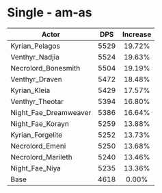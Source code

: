 # Single - am-as
| Actor | DPS | Increase |
|---|:---:|:---:|
|Kyrian_Pelagos|5529|19.72%|
|Venthyr_Nadjia|5524|19.63%|
|Necrolord_Bonesmith|5504|19.19%|
|Venthyr_Draven|5472|18.48%|
|Kyrian_Kleia|5429|17.57%|
|Venthyr_Theotar|5394|16.80%|
|Night_Fae_Dreamweaver|5386|16.64%|
|Night_Fae_Korayn|5259|13.88%|
|Kyrian_Forgelite|5252|13.73%|
|Necrolord_Emeni|5250|13.68%|
|Necrolord_Marileth|5240|13.46%|
|Night_Fae_Niya|5235|13.36%|
|Base|4618|0.00%|
